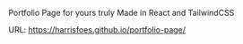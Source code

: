 Portfolio Page for yours truly
Made in React and TailwindCSS

URL: https://harrisfoes.github.io/portfolio-page/
